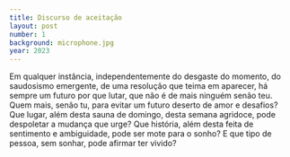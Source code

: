 ```yaml
---
title: Discurso de aceitação
layout: post
number: 1
background: microphone.jpg
year: 2023
---
```


Em qualquer instância, independentemente do desgaste do momento, do saudosismo emergente, de uma resolução que teima em aparecer, há sempre um futuro por que lutar, que não é de mais ninguém senão teu. Quem mais, senão tu, para evitar um futuro deserto de amor e desafios? Que lugar, além desta sauna de domingo, desta semana agridoce, pode despoletar a mudança que urge? Que história, além desta feita de sentimento e ambiguidade, pode ser mote para o sonho? E que tipo de pessoa, sem sonhar, pode afirmar ter vivido?